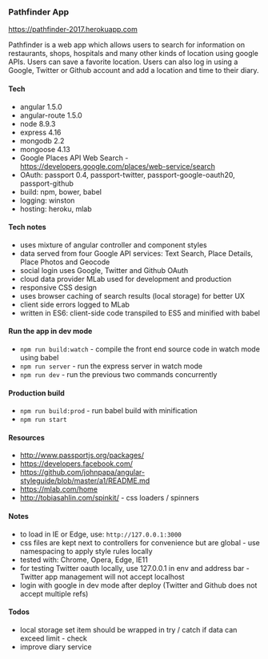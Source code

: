 ### Pathfinder App 

https://pathfinder-2017.herokuapp.com

Pathfinder is a web app which allows users to search for information on restaurants, shops, hospitals and many other kinds of location using google APIs. Users can save a favorite location. Users can also log in using a Google, Twitter or Github account and add a location and time to their diary. 

#### Tech 
- angular 1.5.0 
- angular-route 1.5.0 
- node 8.9.3
- express 4.16
- mongodb 2.2
- mongoose 4.13 
- Google Places API Web Search - https://developers.google.com/places/web-service/search 
- OAuth: passport 0.4, passport-twitter, passport-google-oauth20, passport-github
- build: npm, bower, babel
- logging: winston 
- hosting: heroku, mlab

#### Tech notes 
- uses mixture of angular controller and component styles
- data served from four Google API services: Text Search, Place Details, Place Photos and Geocode
- social login uses Google, Twitter and Github OAuth
- cloud data provider MLab used for development and production
- responsive CSS design
- uses browser caching of search results (local storage) for better UX
- client side errors logged to MLab
- written in ES6: client-side code transpiled to ES5 and minified with babel

#### Run the app in dev mode
- `npm run build:watch` - compile the front end source code in watch mode using babel 
- `npm run server` - run the express server in watch mode
- `npm run dev` - run the previous two commands concurrently 

#### Production build
- `npm run build:prod` - run babel build with minification 
- `npm run start`

#### Resources 
- http://www.passportjs.org/packages/
- https://developers.facebook.com/ 
- https://github.com/johnpapa/angular-styleguide/blob/master/a1/README.md 
- https://mlab.com/home 
- http://tobiasahlin.com/spinkit/ - css loaders / spinners

#### Notes 
- to load in IE or Edge, use: `http://127.0.0.1:3000`
- css files are kept next to controllers for convenience but are global - use namespacing to apply style rules locally
- tested with: Chrome, Opera, Edge, IE11
- for testing Twitter oauth locally, use 127.0.0.1 in env and address bar - Twitter app management will not accept localhost
- login with google in dev mode after deploy (Twitter and Github does not accept multiple refs)

#### Todos
- local storage set item should be wrapped in try / catch if data can exceed limit - check
- improve diary service



 





